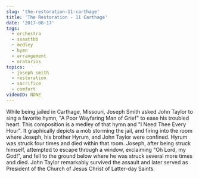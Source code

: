 ```yaml
---
slug: 'the-restoration-11-carthage'
title: 'The Restoration - 11 Carthage'
date: '2017-08-17'
tags:
  - orchestra
  - ssaattbb
  - medley
  - hymn
  - arrangement
  - oratorios
topics:
  - joseph smith
  - restoration
  - sacrifice
  - comfort
videoID: NONE
---
```


While being jailed in Carthage, Missouri, Joseph Smith asked John Taylor to sing a favorite hymn, "A Poor Wayfaring Man of Grief" to ease his troubled heart. This composition is a medley of that hymn and "I Need Thee Every Hour". It graphically depicts a mob storming the jail, and firing into the room where Joseph, his brother Hyrum, and John Taylor were confined. Hyrum was struck four times and died within that room. Joseph, after being struck himself, attempted to escape through a window, exclaiming "Oh Lord, my God!", and fell to the ground below where he was struck several more times and died. John Taylor remarkably survived the assault and later served as President of the Church of Jesus Christ of Latter-day Saints.
